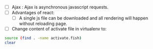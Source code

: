 - [ ] Ajax : Ajax is asynchronous javascript requests.
- [ ] Advantages of react:
  - [ ] A single js file can be downloaded and all rendering will happen without reloading page.
- [ ] Change content of activate file in virtualenv to:
```bash
source (find . -name activate.fish)
clear
```

